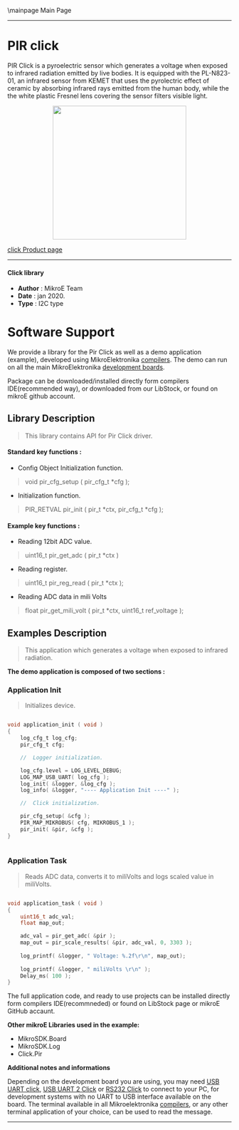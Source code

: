 \mainpage Main Page
 
---
# PIR click

PIR Click is a pyroelectric sensor which generates a voltage when exposed to infrared radiation emitted by live bodies. It is equipped with the PL-N823-01, an infrared sensor from KEMET that uses the pyrolectric effect of ceramic by absorbing infrared rays emitted from the human body, while the the white plastic Fresnel lens covering the sensor filters visible light.

<p align="center">
  <img src="https://download.mikroe.com/images/click_for_ide/pir_click.png" height=300px>
</p>

[click Product page](https://www.mikroe.com/pir-click)

---


#### Click library 

- **Author**        : MikroE Team
- **Date**          : jan 2020.
- **Type**          : I2C type


# Software Support

We provide a library for the Pir Click 
as well as a demo application (example), developed using MikroElektronika 
[compilers](https://shop.mikroe.com/compilers). 
The demo can run on all the main MikroElektronika [development boards](https://shop.mikroe.com/development-boards).

Package can be downloaded/installed directly form compilers IDE(recommended way), or downloaded from our LibStock, or found on mikroE github account. 

## Library Description

> This library contains API for Pir Click driver.

#### Standard key functions :

- Config Object Initialization function.
> void pir_cfg_setup ( pir_cfg_t *cfg ); 
 
- Initialization function.
> PIR_RETVAL pir_init ( pir_t *ctx, pir_cfg_t *cfg );

#### Example key functions :

- Reading 12bit ADC value.
> uint16_t pir_get_adc ( pir_t *ctx )
 
- Reading register.
> uint16_t pir_reg_read ( pir_t *ctx );

- Reading ADC data in mili Volts
> float pir_get_mili_volt ( pir_t *ctx, uint16_t ref_voltage );

## Examples Description
 
> This application which generates a voltage when exposed to infrared radiation.

**The demo application is composed of two sections :**

### Application Init 

> Initializes device. 

```c

void application_init ( void )
{
    log_cfg_t log_cfg;
    pir_cfg_t cfg;

    //  Logger initialization.

    log_cfg.level = LOG_LEVEL_DEBUG;
    LOG_MAP_USB_UART( log_cfg );
    log_init( &logger, &log_cfg );
    log_info( &logger, "---- Application Init ----" );

    //  Click initialization.

    pir_cfg_setup( &cfg );
    PIR_MAP_MIKROBUS( cfg, MIKROBUS_1 );
    pir_init( &pir, &cfg );
}
  
```

### Application Task

> Reads ADC data, converts it to miliVolts and logs scaled value in miliVolts. 

```c

void application_task ( void )
{
    uint16_t adc_val;
    float map_out;

    adc_val = pir_get_adc( &pir );
    map_out = pir_scale_results( &pir, adc_val, 0, 3303 );
    
    log_printf( &logger, " Voltage: %.2f\r\n", map_out);
   
    log_printf( &logger, " miliVolts \r\n" );
    Delay_ms( 100 );
}  

```

The full application code, and ready to use projects can be  installed directly form compilers IDE(recommneded) or found on LibStock page or mikroE GitHub accaunt.

**Other mikroE Libraries used in the example:** 

- MikroSDK.Board
- MikroSDK.Log
- Click.Pir

**Additional notes and informations**

Depending on the development board you are using, you may need 
[USB UART click](https://shop.mikroe.com/usb-uart-click), 
[USB UART 2 Click](https://shop.mikroe.com/usb-uart-2-click) or 
[RS232 Click](https://shop.mikroe.com/rs232-click) to connect to your PC, for 
development systems with no UART to USB interface available on the board. The 
terminal available in all Mikroelektronika 
[compilers](https://shop.mikroe.com/compilers), or any other terminal application 
of your choice, can be used to read the message.



---
